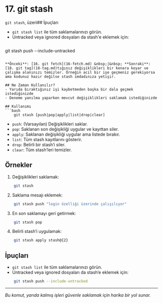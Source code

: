# 17. git stash

`git stash`, üzeri## İpuçları
- `git stash list` ile tüm saklamalarınızı görün.
- Untracked veya ignored dosyaları da stash'e eklemek için:
  ```bash
git stash push --include-untracked
```

**Önceki**: [16. git fetch](16-fetch.md) &nbsp;|&nbsp; **Sonraki**: [18. git tag](18-tag.md)tığınız değişiklikleri bir kenara koyar ve çalışma alanınızı temizler. Örneğin acil bir işe geçmeniz gerekiyorsa ama kodunuz hazır değilse stash imdadınıza yetişir.

## Ne Zaman Kullanılır?
- Yarıda bıraktığınız işi kaybetmeden başka bir dala geçmek istediğinizde
- Deneme yanılma yaparken mevcut değişiklikleri saklamak istediğinizde

## Kullanımı
```bash
    git stash [push|pop|apply|list|drop|clear]
```
- `push`: (Varsayılan) Değişiklikleri saklar.
- `pop`: Saklanan son değişikliği uygular ve kayıttan siler.
- `apply`: Saklanan değişikliği uygular ama listede bırakır.
- `list`: Tüm stash kayıtlarını gösterir.
- `drop`: Belirli bir stash’i siler.
- `clear`: Tüm stash’leri temizler.

## Örnekler
1. Değişiklikleri saklamak:
```bash
    git stash
```
2. Saklama mesajı eklemek:
```bash
    git stash push "login özelliği üzerinde çalışılıyor"
```
3. En son saklamayı geri getirmek:
```bash
    git stash pop
```
4. Belirli stash’i uygulamak:
```bash
    git stash apply stash@{2}
```

## İpuçları
- `git stash list` ile tüm saklamalarınızı görün.
- Untracked veya ignored dosyaları da stash’e eklemek için:
```bash
    git stash push --include-untracked
```

---
_Bu komut, yarıda kalmış işleri güvenle saklamak için harika bir yol sunar._
